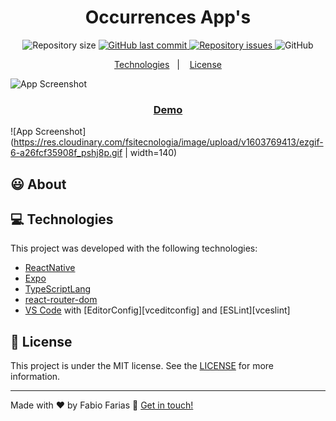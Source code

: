 <h1 align="center">
    Occurrences App's
</h1>

<p align="center">
  <img alt="Repository size" src="https://img.shields.io/github/repo-size/frf/occurrence-react-native.svg">
  <a href="https://github.com/frf/occurrence-react-native/commits/master">
    <img alt="GitHub last commit" src="https://img.shields.io/github/last-commit/frf/occurrence-react-native.svg">
  </a>

  <a href="https://github.com/frf/occurrence-react-native/issues">
    <img alt="Repository issues" src="https://img.shields.io/github/issues/frf/occurrence-react-native.svg">
  </a>

  <img alt="GitHub" src="https://img.shields.io/github/license/frf/occurrence-react-native.svg">
</p>

<p align="center">
  <a href="#frf">Technologies</a>&nbsp;&nbsp;&nbsp;|&nbsp;&nbsp;&nbsp;
  <a href="#memo-license">License</a>
</p>

![App Screenshot](https://res.cloudinary.com/fsitecnologia/image/upload/v1603769396/Screen_Shot_2020-10-27_at_00.12.05_q2d91k.png)
<p align="center">
  <a href="https://apps.app2u.co/occurrences" target="_blank">
    <h3 align="center">Demo</h3>
  </a>
</p>

![App Screenshot](https://res.cloudinary.com/fsitecnologia/image/upload/v1603769413/ezgif-6-a26fcf35908f_pshj8p.gif | width=140)


## :smiley: About

## :computer: Technologies
This project was developed with the following technologies:

- [ReactNative](https://reactnative.dev/)
- [Expo](https://expo.io/)
- [TypeScriptLang](https://www.typescriptlang.org/docs/handbook/react.html)
- [react-router-dom](https://github.com/ReactTraining/react-router)
- [VS Code][vscode] with [EditorConfig][vceditconfig] and [ESLint][vceslint]

## :memo: License

This project is under the MIT license. See the [LICENSE](https://github.com/frf/occurrence-react-native/blob/master/LICENSE) for more information.

---

Made with ♥ by Fabio Farias :wave: [Get in touch!](https://linkedin.com/in/fabiorochafarias/)

[ts]: https://www.typescriptlang.org
[vscode]: https://code.visualstudio.com/
[yarn]: https://yarnpkg.com/
